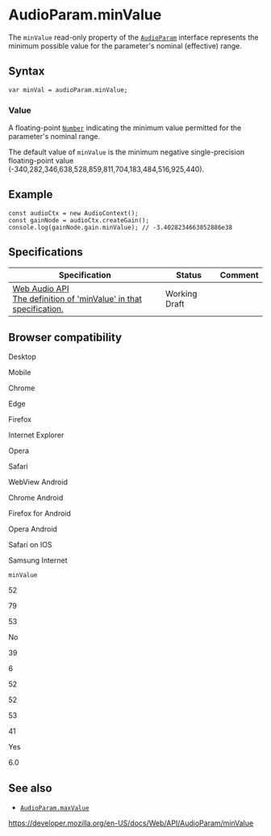 # AudioParam.minValue

The `minValue` read-only property of the [`AudioParam`](../audioparam) interface represents the minimum possible value for the parameter's nominal (effective) range.

## Syntax

    var minVal = audioParam.minValue;

### Value

A floating-point [`Number`](https://developer.mozilla.org/en-US/docs/Web/JavaScript/Reference/Global_Objects/Number) indicating the minimum value permitted for the parameter's nominal range.

The default value of `minValue` is the minimum negative single-precision floating-point value (-340,282,346,638,528,859,811,704,183,484,516,925,440).

## Example

    const audioCtx = new AudioContext();
    const gainNode = audioCtx.createGain();
    console.log(gainNode.gain.minValue); // -3.4028234663852886e38

## Specifications

<table><thead><tr class="header"><th>Specification</th><th>Status</th><th>Comment</th></tr></thead><tbody><tr class="odd"><td><a href="https://webaudio.github.io/web-audio-api/#dom-audioparam-minvalue">Web Audio API<br />
<span class="small">The definition of 'minValue' in that specification.</span></a></td><td><span class="spec-wd">Working Draft</span></td><td></td></tr></tbody></table>

## Browser compatibility

Desktop

Mobile

Chrome

Edge

Firefox

Internet Explorer

Opera

Safari

WebView Android

Chrome Android

Firefox for Android

Opera Android

Safari on IOS

Samsung Internet

`minValue`

52

79

53

No

39

6

52

52

53

41

Yes

6.0

## See also

- [`AudioParam.maxValue`](maxvalue)

<a href="https://developer.mozilla.org/en-US/docs/Web/API/AudioParam/minValue" class="_attribution-link">https://developer.mozilla.org/en-US/docs/Web/API/AudioParam/minValue</a>
